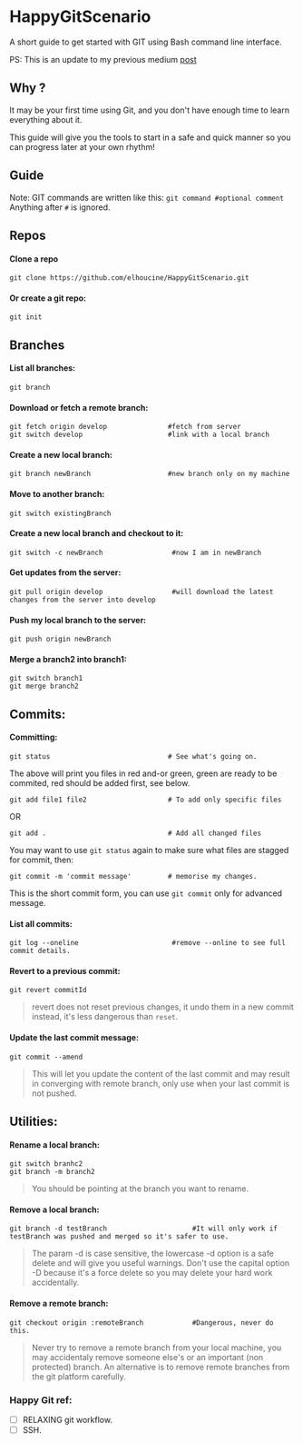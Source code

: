 # HappyGitScenario
A short guide to get started with GIT using Bash command line interface.

PS: This is an update to my previous medium [post](https://medium.com/@byjmlays/a-git-short-movie-e4931af229e3#.avlmlstmh)

## Why ?
It may be your first time using Git, and you don't have enough time to learn everything about it.

This guide will give you the tools to start in a safe and quick manner so you can progress later at your own rhythm!

## Guide
Note: GIT commands are written like this: `git command #optional comment` Anything after `#` is ignored.

## Repos

#### Clone a repo
```
git clone https://github.com/elhoucine/HappyGitScenario.git
```

#### Or create a git repo:
```
git init
```

## Branches

#### List all branches:
```
git branch
```

#### Download or fetch a remote branch:
```
git fetch origin develop               #fetch from server
git switch develop                     #link with a local branch
```

#### Create a new local branch:
```
git branch newBranch                   #new branch only on my machine
```

#### Move to another branch:
```
git switch existingBranch
```

#### Create a new local branch and checkout to it:
```
git switch -c newBranch                 #now I am in newBranch
```

#### Get updates from the server:
```
git pull origin develop                 #will download the latest changes from the server into develop
```

#### Push my local branch to the server:
```
git push origin newBranch
```

#### Merge a branch2 into branch1:
```
git switch branch1
git merge branch2
```

## Commits:

#### Committing:
```
git status                             # See what's going on.
```

The above will print you files in red and-or green, green are ready to be commited, red should be added first, see below.

```
git add file1 file2                    # To add only specific files
```
OR
```
git add .                              # Add all changed files
```

You may want to use `git status` again to make sure what files are stagged for commit, then:

```
git commit -m 'commit message'         # memorise my changes.
```

This is the short commit form, you can use `git commit` only for advanced message.


#### List all commits:
```
git log --oneline                       #remove --online to see full commit details.
```

#### Revert to a previous commit:
```
git revert commitId 
```

> revert does not reset previous changes, it undo them in a new commit instead, it's less dangerous than `reset`.

#### Update the last commit message:
```
git commit --amend
```

> This will let you update the content of the last commit and may result in converging with remote branch, only use when your last commit is not pushed.  

## Utilities:

#### Rename a local branch:
```
git switch branhc2
git branch -m branch2
```

> You should be pointing at the branch you want to rename.

#### Remove a local branch:
```
git branch -d testBranch                     #It will only work if testBranch was pushed and merged so it's safer to use.
```

> The param -d is case sensitive, the lowercase -d option is a safe delete and will give you useful warnings.
> Don't use the capital option -D because it's a force delete so you may delete your hard work accidentally.

#### Remove a remote branch:
```
git checkout origin :remoteBranch            #Dangerous, never do this.
```

> Never try to remove a remote branch from your local machine, you may accidentaly remove someone else's or an important (non protected) branch.
> An alternative is to remove remote branches from the git platform carefully.


### Happy Git ref:
- [ ] RELAXING git workflow.
- [ ] SSH.
